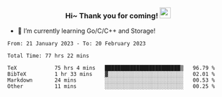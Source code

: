 <h3 align="center">
    Hi~ Thank you for coming!
    <img src="https://media.giphy.com/media/hvRJCLFzcasrR4ia7z/giphy.gif" width="25px">
</h3>

<!--
**pineapple-man/pineapple-man** is a ✨ _special_ ✨ repository because its `README.md` (this file) appears on your GitHub profile.

Here are some ideas to get you started:
- 🔭 I’m currently working on ...
- 🤔 I’m looking for help with ...
- 💬 Ask me about ...
- 📫 How to reach me: ...
- 😄 Pronouns: ...
- ⚡ Fun fact: 
- 👯 I’m looking to collaborate on kubernetes
-->
- 🌱 I’m currently learning Go/C/C++ and Storage!

<!--START_SECTION:waka-->

```text
From: 21 January 2023 - To: 20 February 2023

Total Time: 77 hrs 22 mins

TeX            75 hrs 4 mins   ████████████████████████▒   96.79 %
BibTeX         1 hr 33 mins    ▓░░░░░░░░░░░░░░░░░░░░░░░░   02.01 %
Markdown       24 mins         ░░░░░░░░░░░░░░░░░░░░░░░░░   00.53 %
Other          11 mins         ░░░░░░░░░░░░░░░░░░░░░░░░░   00.25 %
```

<!--END_SECTION:waka-->
